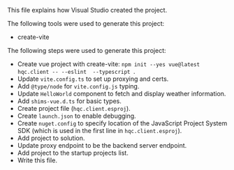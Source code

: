 This file explains how Visual Studio created the project.

The following tools were used to generate this project:
- create-vite

The following steps were used to generate this project:
- Create vue project with create-vite: `npm init --yes vue@latest hqc.client -- --eslint  --typescript `.
- Update `vite.config.ts` to set up proxying and certs.
- Add `@type/node` for `vite.config.js` typing.
- Update `HelloWorld` component to fetch and display weather information.
- Add `shims-vue.d.ts` for basic types.
- Create project file (`hqc.client.esproj`).
- Create `launch.json` to enable debugging.
- Create `nuget.config` to specify location of the JavaScript Project System SDK (which is used in the first line in `hqc.client.esproj`).
- Add project to solution.
- Update proxy endpoint to be the backend server endpoint.
- Add project to the startup projects list.
- Write this file.
